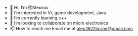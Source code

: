 - 👋 Hi, I’m @Mexnov
- 👀 I’m interested in Vr, game development, Java
- 🌱 I’m currently learning c++
- 💞️ I’m looking to collaborate on micro electronics
- 📫 How to reach me Email me at alex.1822horne@gmail.com

<!---
Mexnov/Mexnov is a ✨ special ✨ repository because its `README.md` (this file) appears on your GitHub profile.
You can click the Preview link to take a look at your changes.
--->
